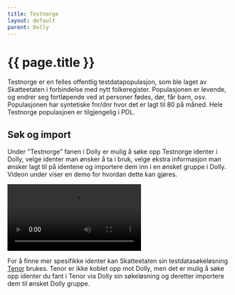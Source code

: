 ```yaml
---
title: Testnorge
layout: default
parent: Dolly
---
```

# {{ page.title }}
Testnorge er en felles offentlig testdatapopulasjon, som ble laget av Skatteetaten i
forbindelse med nytt folkeregister. Populasjonen er levende, og endrer seg fortløpende ved
at personer fødes, dør, får barn, osv. Populasjonen har syntetiske fnr/dnr hvor det er lagt til 80 på måned. 
Hele Testnorge populasjoen er tilgjengelig i PDL. 

## Søk og import
Under "Testnorge" fanen i Dolly er mulig å søke opp Testnorge identer i Dolly, velge identer man ønsker å ta i bruk, 
velge ekstra informasjon man ønsker lagt til på identene og importere dem inn i en ønsket gruppe i Dolly. Videon under viser en demo for 
hvordan dette kan gjøres.


![Testnorge søk og import Demo](https://user-images.githubusercontent.com/58416744/158974273-c3343258-b133-41bc-b1c5-33f7f4e97870.mov)



For å finne mer spesifikke identer kan Skatteetaten sin testdatasøkeløsning [Tenor](https://www.skatteetaten.no/skjema/testdata) 
brukes. Tenor er ikke koblet opp mot Dolly, men det er mulig å søke opp identer du fant i Tenor via Dolly sin 
søkeløsning og deretter importere dem til ønsket Dolly gruppe. 
